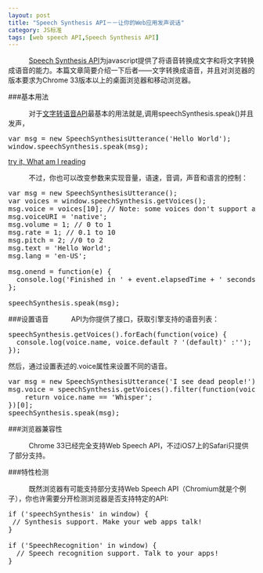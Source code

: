 ```yaml
---
layout: post
title: "Speech Synthesis API－－让你的Web应用发声说话"
category: JS标准
tags: [web speech API,Speech Synthesis API]
---
```

　　　[Speech Synthesis API](https://dvcs.w3.org/hg/speech-api/raw-file/tip/speechapi.html 'Speech Synthesis API')为javascript提供了将语音转换成文字和将文字转换成语音的能力。本篇文章简要介绍一下后者——文字转换成语音，并且对浏览器的版本要求为Chrome 33版本以上的桌面浏览器和移动浏览器。

###基本用法

　　　对于[文字转语音API](https://dvcs.w3.org/hg/speech-api/raw-file/tip/speechapi.html#tts-section 'synthesis API')最基本的用法就是,调用speechSynthesis.speak()并且发声，

<pre class="prettyprint lang-js linenums">
var msg = new SpeechSynthesisUtterance('Hello World');
window.speechSynthesis.speak(msg);
</pre>

<a href="http://mrbackkomspace.u.qiniudn.com/webspeechAPI.html"> try it, What am I reading </a>

　　　不过，你也可以改变参数来实现音量，语速，音调，声音和语言的控制：

<pre class="prettyprint lang-js linenums">
var msg = new SpeechSynthesisUtterance();
var voices = window.speechSynthesis.getVoices();
msg.voice = voices[10]; // Note: some voices don't support altering params
msg.voiceURI = 'native';
msg.volume = 1; // 0 to 1
msg.rate = 1; // 0.1 to 10
msg.pitch = 2; //0 to 2
msg.text = 'Hello World';
msg.lang = 'en-US';

msg.onend = function(e) {
  console.log('Finished in ' + event.elapsedTime + ' seconds.');
};

speechSynthesis.speak(msg);
</pre>

###设置语音
　　　API为你提供了接口，获取引擎支持的语音列表：

<pre class="prettyprint lang-js linenums">
speechSynthesis.getVoices().forEach(function(voice) {
  console.log(voice.name, voice.default ? '(default)' :'');
});
</pre>

然后，通过设置表述的.voice属性来设置不同的语音。

<pre class="prettyprint lang-js linenums">
var msg = new SpeechSynthesisUtterance('I see dead people!');
msg.voice = speechSynthesis.getVoices().filter(function(voice) { 
    return voice.name == 'Whisper'; 
})[0];
speechSynthesis.speak(msg);
</pre>


###浏览器兼容性

　　　Chrome 33已经完全支持Web Speech API，不过iOS7上的Safari只提供了部分支持。

###特性检测

　　　既然浏览器有可能支持部分支持Web Speech API（Chromium就是个例子），你也许需要分开检测浏览器是否支持特定的API:


<pre class="prettyprint lang-js linenums">
if ('speechSynthesis' in window) {
 // Synthesis support. Make your web apps talk!
}

if ('SpeechRecognition' in window) {
  // Speech recognition support. Talk to your apps!
}
</pre>

